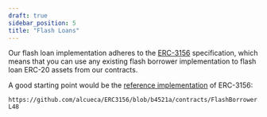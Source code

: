 ```yaml
---
draft: true
sidebar_position: 5
title: "Flash Loans"
---
```


Our flash loan implementation adheres to the [ERC-3156](https://eips.ethereum.org/EIPS/eip-3156) specification, which
means that you can use any existing flash borrower implementation to flash loan ERC-20 assets from our contracts.

A good starting point would be the [reference implementation](https://github.com/alcueca/ERC3156) of ERC-3156:

```solidity reference title="ERC-3156: Flash Borrower"
https://github.com/alcueca/ERC3156/blob/b4521a/contracts/FlashBorrower.sol#L25-L48
```
